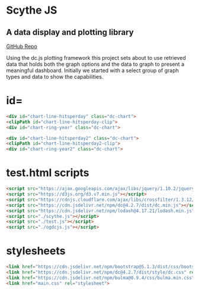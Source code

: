 # Scythe JS

## A data display and plotting library

[GitHub Repo](https://github.com/jbalsamo/scythe)

Using the dc.js plotting framework this project sets about to use retrieved data that holds both the graph options and the data to graph to present a meaningful dashboard.  Initially we started with a select group of graph types and data to show the capabilities.

# id=

```html
<div id="chart-line-hitsperday" class="dc-chart">
<clipPath id="chart-line-hitsperday-clip">
<div id="chart-ring-year" class="dc-chart">

<div id="chart-line-hitsperday2" class="dc-chart">
<clipPath id="chart-line-hitsperday2-clip">
<div id="chart-ring-year2" class="dc-chart">
```

# test.html scripts

```html
<script src="https://ajax.googleapis.com/ajax/libs/jquery/1.10.2/jquery.js"></script>
<script src="https://d3js.org/d3.v7.min.js"></script>
<script src="https://cdnjs.cloudflare.com/ajax/libs/crossfilter/1.3.12/crossfilter.min.js"></script>
<script src="https://cdn.jsdelivr.net/npm/dc@4.2.7/dist/dc.min.js"></script>
<script src="https://cdn.jsdelivr.net/npm/lodash@4.17.21/lodash.min.js"></script>
<script src="./scythe.js"></script>
<script src="./test.js"></script>
<script src="./ogdcjs.js"></script>
```

# stylesheets

```html
<link href="https://cdn.jsdelivr.net/npm/bootstrap@5.1.3/dist/css/bootstrap.min.css" rel="stylesheet">
<link href="https://cdn.jsdelivr.net/npm/dc@4.2.7/dist/style/dc.css" rel="stylesheet">
<link href="https://cdn.jsdelivr.net/npm/bulma@0.9.4/css/bulma.min.css" rel="stylesheet">
<link href="main.css" rel="stylesheet">
```
